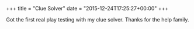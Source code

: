 +++
title = "Clue Solver"
date = "2015-12-24T17:25:27+00:00"
+++

Got the first real play testing with my clue solver. Thanks for the help family.
			